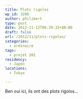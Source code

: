 ```yaml
---
title: Plots rigolos
wp_id: 3286
author: philibert
type: post
date: 2012-11-12T06:39:33+00:00
draft: false
url: /2012/11/plots-rigolos/
categories:
  - ordinaire
tags:
  - projet 201
residency:
  - Japon
locations:
  - Tokyo

---
```

Ben oui ici, ils ont des plots rigolos&#8230;

<div class="gallery-container">
  <div class="gallery">
    <figure class="image-frame landscape"> <img src="{{< aws >}}/uploads/2012/11/IMG_7650-650x487.jpg" alt="" /> </figure> <figure class="image-frame landscape"> <img src="{{< aws >}}/uploads/2012/11/IMG_8192-650x487.jpg" alt="" /> </figure> <figure class="image-frame landscape"> <img src="{{< aws >}}/uploads/2012/11/IMG_8173-650x487.jpg" alt="" /> </figure> <figure class="image-frame landscape"> <img src="{{< aws >}}/uploads/2012/11/IMG_7605-650x431.jpg" alt="" /> </figure>
  </div>
</div>